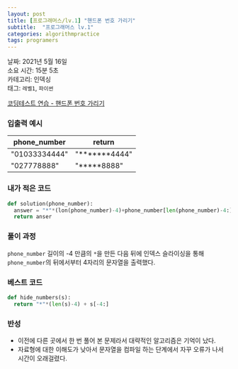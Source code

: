 ```yaml
---
layout: post
title: [프로그래머스/lv.1] "핸드폰 번호 가리기"
subtitle:  "프로그래머스 lv.1"
categories: algorithmpractice
tags: programers
---
```


날짜: 2021년 5월 16일  
소요 시간: 15분 5초  
카테고리: 인덱싱  
태그: `레벨1`, `파이썬`  


[코딩테스트 연습 - 핸드폰 번호 가리기](https://programmers.co.kr/learn/courses/30/lessons/12948)

### 입출력 예시  

|phone_number|return|
|---|---|
|"01033334444"|"*******4444"|
|"027778888"|"*****8888"|  
  
  
### 내가 적은 코드

```python
def solution(phone_number):
  answer = "*"*(lon(phone_number)-4)+phone_number[len(phone_number)-4:]
  return anser
```

### 풀이 과정  

`phone_number` 길이의 -4 만큼의 `*`을 만든 다음 뒤에 인덱스 슬라이싱을 통해 `phone_number`의 뒤에서부터 4자리의 문자열을 출력했다.  
  
  
### 베스트 코드

```python
def hide_numbers(s):
  return "*"*(len(s)-4) + s[-4:]
```

### 반성

- 이전에 다른 곳에서 한 번 풀어 본 문제라서 대략적인 알고리즘은 기억이 났다.
- 자료형에 대한 이해도가 낮아서 문자열을 컴파일 하는 단계에서 자꾸 오류가 나서 시간이 오래걸렸다.  
  
  

